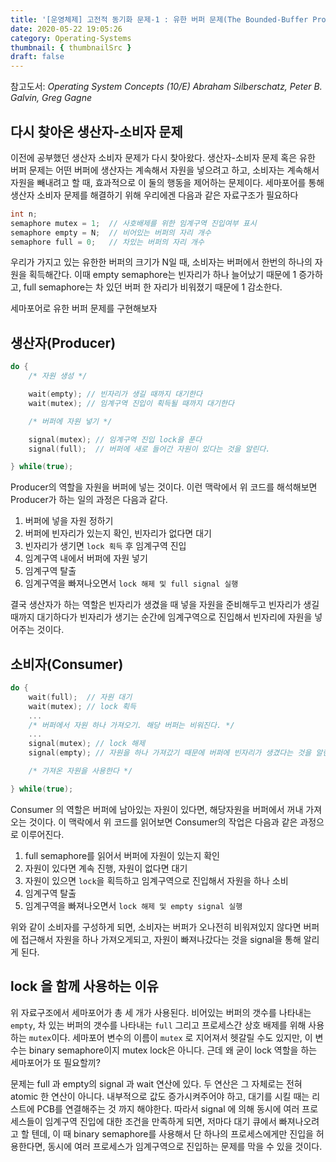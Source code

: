 ```yaml
---
title: '[운영체제] 고전적 동기화 문제-1 : 유한 버퍼 문제(The Bounded-Buffer Problem)'
date: 2020-05-22 19:05:26
category: Operating-Systems
thumbnail: { thumbnailSrc }
draft: false
---
```


참고도서: _Operating System Concepts (10/E) Abraham Silberschatz, Peter B. Galvin, Greg Gagne_

## 다시 찾아온 생산자-소비자 문제

이전에 공부했던 생산자 소비자 문제가 다시 찾아왔다. 생산자-소비자 문제 혹은 유한 버퍼 문제는 어떤 버퍼에 생산자는 계속해서 자원을 넣으려고 하고, 소비자는 계속해서 자원을 빼내려고 할 때, 효과적으로 이 둘의 행동을 제어하는 문제이다. 세마포어를 통해 생산자 소비자 문제를 해결하기 위해 우리에겐 다음과 같은 자료구조가 필요하다

```cpp
int n;
semaphore mutex = 1;  // 사호배제를 위한 임계구역 진입여부 표시
semaphore empty = N;  // 비어있는 버퍼의 자리 개수
semaphore full = 0;   // 차있는 버퍼의 자리 개수
```

우리가 가지고 있는 유한한 버퍼의 크기가 N일 때, 소비자는 버퍼에서 한번의 하나의 자원을 획득해간다. 이때 empty semaphore는 빈자리가 하나 늘어났기 때문에 1 증가하고, full semaphore는 차 있던 버퍼 한 자리가 비워졌기 때문에 1 감소한다.

세마포어로 유한 버퍼 문제를 구현해보자

## 생산자(Producer)

```cpp
do {
    /* 자원 생성 */

    wait(empty); // 빈자리가 생길 때까지 대기한다
    wait(mutex); // 임계구역 진입이 획득될 때까지 대기한다

    /* 버퍼에 자원 넣기 */

    signal(mutex); // 임계구역 진입 lock을 푼다
    signal(full);  // 버퍼에 새로 들어간 자원이 있다는 것을 알린다.

} while(true);
```

Producer의 역할을 자원을 버퍼에 넣는 것이다. 이런 맥락에서 위 코드를 해석해보면 Producer가 하는 일의 과정은 다음과 같다.

1. 버퍼에 넣을 자원 정하기
2. 버퍼에 빈자리가 있는지 확인, 빈자리가 없다면 대기
3. 빈자리가 생기면 `lock 획득` 후 임계구역 진입
4. 임계구역 내에서 버퍼에 자원 넣기
5. 임계구역 탈출
6. 임계구역을 빠져나오면서 `lock 해제 및 full signal 실행`

결국 생산자가 하는 역할은 빈자리가 생겼을 때 넣을 자원을 준비해두고 빈자리가 생길때까지 대기하다가 빈자리가 생기는 순간에 임계구역으로 진입해서 빈자리에 자원을 넣어주는 것이다.

## 소비자(Consumer)

```cpp
do {
    wait(full);  // 자원 대기
    wait(mutex); // lock 획득
    ...
    /* 버퍼에서 자원 하나 가져오기. 해당 버퍼는 비워진다. */
    ...
    signal(mutex); // lock 해제
    signal(empty); // 자원을 하나 가져갔기 때문에 버퍼에 빈자리가 생겼다는 것을 알린다.

    /* 가져온 자원을 사용한다 */

} while(true);
```

Consumer 의 역할은 버퍼에 남아있는 자원이 있다면, 해당자원을 버퍼에서 꺼내 가져오는 것이다. 이 맥락에서 위 코드를 읽어보면 Consumer의 작업은 다음과 같은 과정으로 이루어진다.

1. full semaphore를 읽어서 버퍼에 자원이 있는지 확인
2. 자원이 있다면 계속 진행, 자원이 없다면 대기
3. 자원이 있으면 `lock`을 획득하고 임계구역으로 진입해서 자원을 하나 소비
4. 임계구역 탈출
5. 임계구역을 빠져나오면서 `lock 해제 및 empty signal 실행`

위와 같이 소비자를 구성하게 되면, 소비자는 버퍼가 오나전히 비워져있지 않다면 버퍼에 접근해서 자원을 하나 가져오게되고, 자원이 빠져나갔다는 것을 signal을 통해 알리게 된다.

## lock 을 함께 사용하는 이유

위 자료구조에서 세마포어가 총 세 개가 사용된다. 비어있는 버퍼의 갯수를 나타내는 `empty`, 차 있는 버퍼의 갯수를 나타내는 `full` 그리고 프로세스간 상호 배제를 위해 사용하는 `mutex`이다. 세마포어 변수의 이름이 `mutex` 로 지어져서 헷갈릴 수도 있지만, 이 변수는 binary semaphore이지 mutex lock은 아니다. 근데 왜 굳이 lock 역할을 하는 세마포어가 또 필요할끼?

문제는 full 과 empty의 signal 과 wait 연산에 있다. 두 연산은 그 자체로는 전혀 atomic 한 연산이 아니다. 내부적으로 값도 증가시켜주어야 하고, 대기를 시킬 때는 리스트에 PCB를 연결해주는 것 까지 해야한다. 따라서 signal 에 의해 동시에 여러 프로세스들이 임계구역 진입에 대한 조건을 만족하게 되면, 저마다 대기 큐에서 빠져나오려고 할 텐데, 이 때 binary semaphore를 사용해서 단 하나의 프로세스에게만 진입을 허용한다면, 동시에 여러 프로세스가 임계구역으로 진입하는 문제를 막을 수 있을 것이다.
